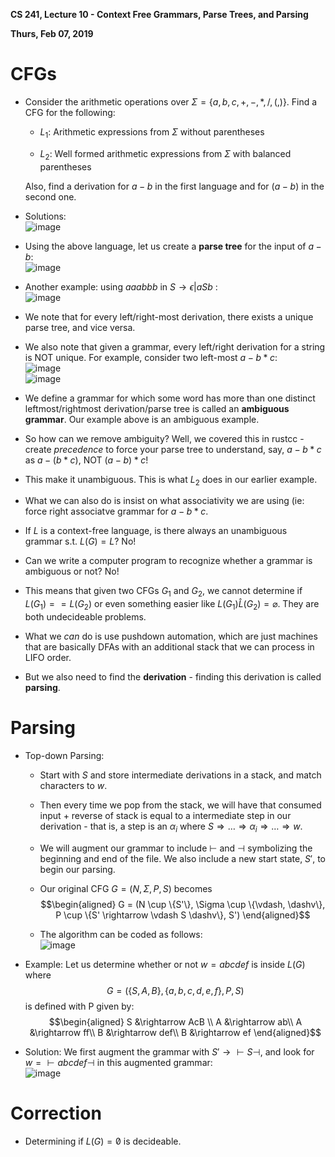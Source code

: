 **CS 241, Lecture 10 - Context Free Grammars, Parse Trees, and Parsing**

**Thurs, Feb 07, 2019**

CFGs
====

-   Consider the arithmetic operations over
    $\Sigma = \{a, b, c, +, -, *, /, (, )\}$. Find a CFG for the
    following:

    -   $L_1$: Arithmetic expressions from $\Sigma$ without parentheses

    -   $L_2$: Well formed arithmetic expressions from $\Sigma$ with
        balanced parentheses

    Also, find a derivation for $a - b$ in the first language and for
    $(a - b)$ in the second one.

-   Solutions:\
    ![image](cfg_example.png)

-   Using the above language, let us create a **parse tree** for the
    input of $a-b$:\
    ![image](parse_tree_one.png)

-   Another example: using $aaabbb$ in $S \rightarrow \epsilon | aSb$ :\
    ![image](parse_tree_two.png)

-   We note that for every left/right-most derivation, there exists a
    unique parse tree, and vice versa.

-   We also note that given a grammar, every left/right derivation for a
    string is NOT unique. For example, consider two left-most
    $a - b * c$:\
    ![image](parse_tree_three.png)\
    ![image](parse_tree_four.png)

-   We define a grammar for which some word has more than one distinct
    leftmost/rightmost derivation/parse tree is called an **ambiguous
    grammar**. Our example above is an ambiguous example.

-   So how can we remove ambiguity? Well, we covered this in rustcc -
    create *precedence* to force your parse tree to understand, say,
    $a - b * c$ as $a - (b * c)$, NOT $(a - b) * c$!

-   This make it unambiguous. This is what $L_2$ does in our earlier
    example.

-   What we can also do is insist on what associativity we are using
    (ie: force right associatve grammar for $a - b * c$.

-   If $L$ is a context-free language, is there always an unambiguous
    grammar s.t. $L(G) = L$? No!

-   Can we write a computer program to recognize whether a grammar is
    ambiguous or not? No!

-   This means that given two CFGs $G_1$ and $G_2$, we cannot determine
    if $L(G_1) == L(G_2)$ or even something easier like
    $L(G_1) \hat L(G_2) = \varnothing$. They are both undecideable
    problems.

-   What we *can* do is use pushdown automation, which are just machines
    that are basically DFAs with an additional stack that we can process
    in LIFO order.

-   But we also need to find the **derivation** - finding this
    derivation is called **parsing**.

Parsing
=======

-   Top-down Parsing:

    -   Start with $S$ and store intermediate derivations in a stack,
        and match characters to $w$.

    -   Then every time we pop from the stack, we will have that
        consumed input $+$ reverse of stack is equal to a intermediate
        step in our derivation - that is, a step is an $\alpha_i$ where
        $S \Rightarrow \dots \Rightarrow \alpha_i \Rightarrow \dots \Rightarrow w$.

    -   We will augment our grammar to include $\vdash$ and $\dashv$
        symbolizing the beginning and end of the file. We also include a
        new start state, $S'$, to begin our parsing.

    -   Our original CFG $G = (N, \Sigma, P, S)$ becomes
        $$\begin{aligned}
                        G = (N \cup \{S'\}, \Sigma \cup \{\vdash, \dashv\}, P \cup \{S' \rightarrow \vdash S \dashv\}, S')
                        \end{aligned}$$

    -   The algorithm can be coded as follows:\
        ![image](tdparse.png)

-   Example: Let us determine whether or not $w = abcdef$ is inside
    $L(G)$ where $$G = (\{S, A, B\}, \{a, b, c, d, e, f\}, P, S)$$ is
    defined with P given by: $$\begin{aligned}
                S &\rightarrow AcB \\
                A &\rightarrow ab\\
                A &\rightarrow ff\\
                B &\rightarrow def\\
                B &\rightarrow ef 
            \end{aligned}$$

-   Solution: We first augment the grammar with
    $S' \rightarrow \vdash S \dashv$, and look for
    $w = \vdash abcdef \dashv$ in this augmented grammar:\
    ![image](parsing.png)

Correction
==========

-   Determining if $L(G) = \not0$ is decideable.

